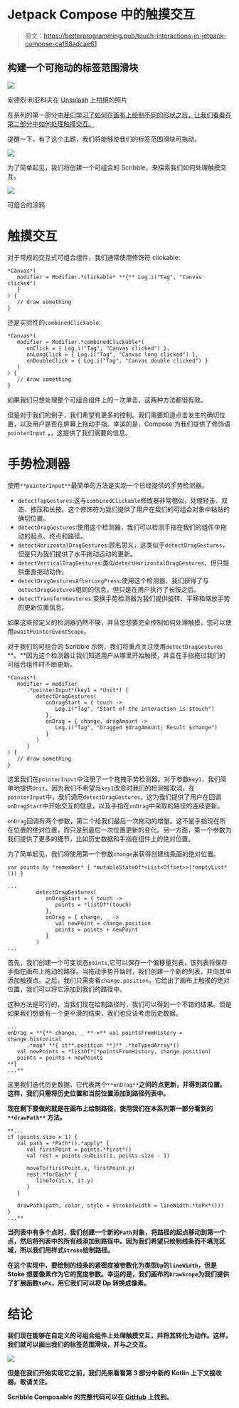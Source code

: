 # Jetpack Compose 中的触摸交互

> 原文：<https://betterprogramming.pub/touch-interactions-in-jetpack-compose-caf88adcae61>

## 构建一个可拖动的标签范围滑块

![](img/7a701e97329e29edac8d295823e731d5.png)

安德烈·利亚科夫在 [Unsplash](https://unsplash.com?utm_source=medium&utm_medium=referral) 上拍摄的照片

在系列的第一部分[中我们学习了如何在画布上绘制不同的形状之后，让我们看看在第二部分中如何处理触摸交互。](https://medium.com/@alex.frank84/custom-composable-with-jetpack-compose-912d8c53b810)

提醒一下，有了这个主题，我们将能够使我们的标签范围滑块可拖动。

![](img/088e9a3f48ce3de5fb917161de8a415d.png)

为了简单起见，我们将创建一个可组合的 Scribble，来探索我们如何处理触摸交互。

![](img/15b0366184dfd2f459a1f9381329987c.png)

可组合的涂鸦

# 触摸交互

对于常规的交互式可组合组件，我们通常使用修饰符 clickable:

```
*Canvas*(
   modifier = Modifier.*clickable* **{** Log.i("Tag", "Canvas clicked")
   }
) {
   // draw something
}
```

还是实验性的`combinedClickable`:

```
*Canvas*(
   modifier = Modifier.*combinedClickable*(
      onClick = { Log.i("Tag", "Canvas clicked") },
      onLongClick = { Log.i("Tag", "Canvas long clicked") },
      onDoubleClick = { Log.i("Tag", "Canvas double clicked") }
   )
) {
   // draw something
}
```

如果我们只想处理整个可组合组件上的一次单击，这两种方法都很有效。

但是对于我们的例子，我们希望有更多的控制。我们需要知道点击发生的确切位置，以及用户是否在屏幕上拖动手指。幸运的是，Compose 为我们提供了修饰语`pointerInput` **，**，这提供了我们需要的信息。

# 手势检测器

使用`**pointerInput**`最简单的方法是实现一个已经提供的手势检测器。

*   `detectTapGestures`:这与`combinedClickable`修改器非常相似，处理轻击、双击、按压和长按。这个修饰符为我们提供了用户在我们的可组合对象中粘贴的确切位置。
*   `detectDragGestures`:使用这个检测器，我们可以检测手指在我们的组件中拖动的起点、终点和路径。
*   `detectHorizontalDragGestures`:顾名思义，这类似于`detectDragGestures`，但是只为我们提供了水平拖动运动的更新。
*   `detectVerticalDragGestures`:类似`detectHorizontalDragGestures`，但只提供垂直拖动动作。
*   `detectDragGesturesAfterLongPress`:使用这个检测器，我们获得了与`detectDragGestures`相同的信息，但只是在用户执行了长按之后。
*   `detectTransformGestures`:变换手势检测器为我们提供旋转、平移和缩放手势的更新位置信息。

如果这些预定义的检测器仍然不够，并且您想要完全控制如何处理触摸，您可以使用`awaitPointerEventScope`。

对于我们的可组合的 Scribble 示例，我们将重点关注使用`detectDragGestures` **。**因为这个检测器让我们知道用户从哪里开始触摸，并且在手指拖过我们的可组合组件时不断更新。

```
*Canvas*(
   modifier = modifier
      .*pointerInput*(key1 = *Unit*) {
         detectDragGestures(
            onDragStart = { touch ->
               Log.i("Tag", "Start of the interaction is $touch")
            },
            onDrag = { change, dragAmount ->
               Log.i("Tag", "Dragged $dragAmount; Result $change")
            }
         )
      }
) {
   // draw something
}
```

这里我们在`pointerInput`中注册了一个拖拽手势检测器。对于参数`key1`，我们简单地提供`Unit`。因为我们不希望当`key1`改变时我们的检测被取消。在`pointerInput`中，我们调用`detectDragGestures`。这为我们提供了用户在回调`onDragStart`中开始交互的信息，以及手指在`onDrag`中采取的路径的连续更新。

`onDrag`回调有两个参数，第二个给我们最后一次拖动的增量。这不是手指现在所在位置的绝对位置，而只是到最后一次位置更新的变化。另一方面，第一个参数为我们提供了更多的细节，比如历史数据和手指在组件上的绝对位置。

为了简单起见，我们将使用第一个参数`change`来获得创建线条画的绝对位置。

```
var points by *remember* { *mutableStateOf*<List<Offset>>(*emptyList*()) }

...
         detectDragGestures(
            onDragStart = { touch ->
               points = *listOf*(touch)
            },
            onDrag = { change, _ ->
               val newPoint = change.position
               points = points + newPoint
            }
         )
...
```

首先，我们创建一个可变状态`points`,它可以保存一个偏移量列表，该列表将保存手指在画布上拖动的路径。当拖动手势开始时，我们创建一个新的列表，并向其中添加触摸点。之后，我们只需查看`change.position`，它给出了画布上触摸的绝对位置，我们可以将它添加到我们的路径中。

这种方法是可行的，当我们现在绘制路径时，我们可以得到一个不错的结果。但是如果我们想要有一个更平滑的结果，我们也应该考虑历史数据。

```
...
onDrag = **{** change, _ **->** val pointsFromHistory = change.historical
      .*map* **{ it**.position **}** .*toTypedArray*()
   val newPoints = *listOf*(*pointsFromHistory, change.position)
   points = points + newPoints
**}
...**
```

这里我们迭代历史数据，它代表两个`**onDrag**`****之间的点更新，并得到其位置。这样，我们只需将历史位置和当前位置添加到路径列表中。****

****现在剩下要做的就是在画布上绘制路径，使用我们在本系列第一部分看到的`**drawPath**` 方法。****

```
**...
if (points.size > 1) {
   val path = *Path*().*apply* {
      val firstPoint = points.*first*()
      val rest = points.subList(1, points.size - 1)

      moveTo(firstPoint.x, firstPoint.y)
      rest.*forEach* {
         lineTo(it.x, it.y)
      }
   }

   drawPath(path, color, style = Stroke(width = lineWidth.*toPx*()))
}
...**
```

****当列表中有多个点时，我们创建一个新的`Path`对象，将路径的起点移动到第一个点，然后将列表中的所有线添加到路径中。因为我们希望只绘制线条而不填充区域，所以我们用样式`Stroke`绘制路径。****

****在这个实现中，要绘制的线条的紧密度被参数化为类型`Dp`的`lineWidth`，但是 Stoke 想要像素作为它的宽度参数。幸运的是，我们画布的`DrawScope`为我们提供了扩展函数`toPx`，用它我们可以将 Dp 转换成像素。****

# ****结论****

****我们现在能够在自定义的可组合组件上处理触摸交互，并将其转化为动作。这样，我们就可以画出我们的标签范围滑块，并与之交互。****

****![](img/75ff3f5a0c9d09a4f5ea93654b893725.png)****

****但是在我们开始实现它之前，我们先来看看第 3 部分中新的 Kotlin 上下文接收器。敬请关注。****

****Scribble Composable 的完整代码可以在 [GitHub](https://github.com/a-frank/touch-interaction-composable) 上找到。****